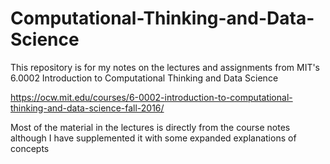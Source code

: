 # Computational-Thinking-and-Data-Science

This repository is for my notes on the lectures and assignments from MIT's 6.0002 Introduction to Computational Thinking and Data Science

https://ocw.mit.edu/courses/6-0002-introduction-to-computational-thinking-and-data-science-fall-2016/

Most of the material in the lectures is directly from the course notes although I have supplemented it with some expanded explanations of concepts
